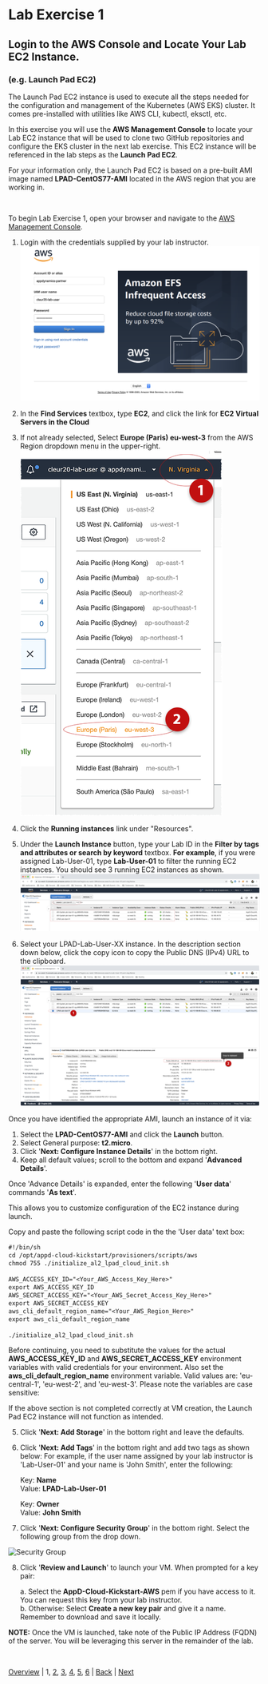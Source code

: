 # Lab Exercise 1
## Login to the AWS Console and Locate Your Lab EC2 Instance.
### (e.g. Launch Pad EC2)

The Launch Pad EC2 instance is used to execute all the steps needed for the configuration and management of the Kubernetes (AWS EKS) cluster. It comes pre-installed with utilities like AWS CLI, kubectl, eksctl, etc.

In this exercise you will use the **AWS Management Console** to locate your Lab EC2 instance that will be used to clone two GitHub repositories and configure the EKS cluster in the next lab exercise. This EC2 instance will be referenced in the lab steps as the **Launch Pad EC2**.

For your information only, the Launch Pad EC2 is based on a pre-built AMI image named **LPAD-CentOS77-AMI** located in the AWS region that you are working in.

<br>

To begin Lab Exercise 1, open your browser and navigate to the [AWS Management Console](https://appdynamics-partner.signin.aws.amazon.com/console).

  1. Login with the credentials supplied by your lab instructor.
     ![AWS Management Console](./images/aws-console-login-cleur20-lab.png)

  2. In the **Find Services** textbox, type **EC2**, and click the link for **EC2 Virtual Servers in the Cloud**
  3. If not already selected, Select **Europe (Paris) eu-west-3** from the AWS Region dropdown menu in the upper-right.
     ![Select AWS Region](./images/select-aws-region-cleur20-lab.png)

  4. Click the **Running instances** link under "Resources".
  5. Under the **Launch Instance** button, type your Lab ID in the **Filter by tags and attributes or search by keyword** textbox.
     **For example**, if you were assigned Lab-User-01, type **Lab-User-01** to filter the running EC2 instances.
     You should see 3 running EC2 instances as shown.
     ![Filter Lab-User Instances](./images/filter-lab-user-01-ec2-instances-cleur20-lab.png)

  6. Select your LPAD-Lab-User-XX instance. In the description section down below, click the copy icon to copy the
     Public DNS (IPv4) URL to the clipboard.
     ![Select Lab-User LPAD Instance](./images/select-lab-user-01-lpad-instance-cleur20-lab.png)

Once you have identified the appropriate AMI, launch an instance of it via:

  1. Select the **LPAD-CentOS77-AMI** and click the **Launch** button.
  2. Select General purpose: **t2.micro**.
  3. Click '**Next: Configure Instance Details**' in the bottom right.
  4. Keep all default values; scroll to the bottom and expand '**Advanced Details**'.

Once 'Advance Details' is expanded, enter the following '**User data**' commands '**As text**'.

This allows you to customize configuration of the EC2 instance during launch.

Copy and paste the following script code in the the 'User data' text box:

```
#!/bin/sh
cd /opt/appd-cloud-kickstart/provisioners/scripts/aws
chmod 755 ./initialize_al2_lpad_cloud_init.sh

AWS_ACCESS_KEY_ID="<Your_AWS_Access_Key_Here>"
export AWS_ACCESS_KEY_ID
AWS_SECRET_ACCESS_KEY="<Your_AWS_Secret_Access_Key_Here>"
export AWS_SECRET_ACCESS_KEY
aws_cli_default_region_name="<Your_AWS_Region_Here>"
export aws_cli_default_region_name

./initialize_al2_lpad_cloud_init.sh
```

Before continuing, you need to substitute the values for the actual **AWS_ACCESS_KEY_ID** and **AWS_SECRET_ACCESS_KEY**
environment variables with valid credentials for your environment.
Also set the **aws_cli_default_region_name** environment variable. Valid values are: 'eu-central-1', 'eu-west-2', and 'eu-west-3'.
Please note the variables are case sensitive:

If the above section is not completed correctly at VM creation, the Launch Pad EC2 instance will not function as intended.

  5. Click '**Next: Add Storage**' in the bottom right and leave the defaults.
  6. Click '**Next: Add Tags**' in the bottom right and add two tags as shown below:
     For example, if the user name assigned by your lab instructor is 'Lab-User-01' and your name is 'John Smith', enter the following:

     Key: **Name**  
     Value: **LPAD-Lab-User-01**  

     Key: **Owner**  
     Value: **John Smith**

  7. Click '**Next: Configure Security Group**' in the bottom right. Select the following group from the drop down.

![Security Group](./images/security-group-01.png)

  8. Click '**Review and Launch**' to launch your VM. When prompted for a key pair:  

     a. Select the **AppD-Cloud-Kickstart-AWS** pem if you have access to it. You can request this key from your lab instructor.  
     b. Otherwise: Select **Create a new key pair** and give it a name. Remember to download and save it locally.  

**NOTE:** Once the VM is launched, take note of the Public IP Address (FQDN) of the server. You will be leveraging this server in the remainder of the lab.

<br>

[Overview](aws-eks-monitoring.md) | 1, [2](lab-exercise-02.md), [3](lab-exercise-03.md), [4](lab-exercise-04.md), [5](lab-exercise-05.md), [6](lab-exercise-06.md) | [Back](aws-eks-monitoring.md) | [Next](lab-exercise-02.md)

